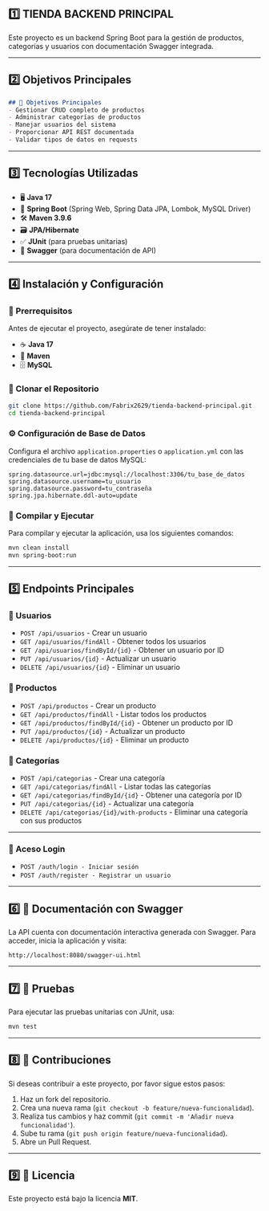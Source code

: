 ## 1️⃣ **TIENDA BACKEND PRINCIPAL**

Este proyecto es un backend Spring Boot para la gestión de productos, categorías y usuarios con documentación Swagger integrada.

---

## 2️⃣ **Objetivos Principales**

```md
## 🎯 Objetivos Principales
- Gestionar CRUD completo de productos
- Administrar categorías de productos
- Manejar usuarios del sistema
- Proporcionar API REST documentada
- Validar tipos de datos en requests
```

---

## 3️⃣ **Tecnologías Utilizadas**

- 🖥 **Java 17**
- 🚀 **Spring Boot** (Spring Web, Spring Data JPA, Lombok, MySQL Driver)
- 🛠 **Maven 3.9.6**
- 🗃 **JPA/Hibernate**
- ✅ **JUnit** (para pruebas unitarias)
- 📄 **Swagger** (para documentación de API)

---

## 4️⃣ **Instalación y Configuración**

### 📌 Prerrequisitos
Antes de ejecutar el proyecto, asegúrate de tener instalado:
- ☕ **Java 17**
- 🔧 **Maven**
- 🗄 **MySQL**

### 📂 Clonar el Repositorio
```bash
git clone https://github.com/Fabrix2629/tienda-backend-principal.git
cd tienda-backend-principal
```

### ⚙️ Configuración de Base de Datos
Configura el archivo `application.properties` o `application.yml` con las credenciales de tu base de datos MySQL:
```properties
spring.datasource.url=jdbc:mysql://localhost:3306/tu_base_de_datos
spring.datasource.username=tu_usuario
spring.datasource.password=tu_contraseña
spring.jpa.hibernate.ddl-auto=update
```

### 🚀 Compilar y Ejecutar
Para compilar y ejecutar la aplicación, usa los siguientes comandos:
```bash
mvn clean install
mvn spring-boot:run
```

---

## 5️⃣ **Endpoints Principales**

### 👤 Usuarios
- `POST /api/usuarios` - Crear un usuario
- `GET /api/usuarios/findAll` - Obtener todos los usuarios
- `GET /api/usuarios/findById/{id}` - Obtener un usuario por ID
- `PUT /api/usuarios/{id}` - Actualizar un usuario
- `DELETE /api/usuarios/{id}` - Eliminar un usuario

### 🛒 Productos
- `POST /api/productos` - Crear un producto
- `GET /api/productos/findAll` - Listar todos los productos
- `GET /api/productos/findById/{id}` - Obtener un producto por ID
- `PUT /api/productos/{id}` - Actualizar un producto
- `DELETE /api/productos/{id}` - Eliminar un producto

### 📂 Categorías
- `POST /api/categorias` - Crear una categoría
- `GET /api/categorias/findAll` - Listar todas las categorías
- `GET /api/categorias/findById/{id}` - Obtener una categoría por ID
- `PUT /api/categorias/{id}` - Actualizar una categoría
- `DELETE /api/categorias/{id}/with-products` - Eliminar una categoría con sus productos

---
### 🔐 Aceso Login
- `POST /auth/login - Iniciar sesión`
- `POST /auth/register - Registrar un usuario`
---

## 6️⃣ **📑 Documentación con Swagger**
La API cuenta con documentación interactiva generada con Swagger. Para acceder, inicia la aplicación y visita:
```
http://localhost:8080/swagger-ui.html
```

---

## 7️⃣ **🧪 Pruebas**
Para ejecutar las pruebas unitarias con JUnit, usa:
```bash
mvn test
```

---

## 8️⃣ **🤝 Contribuciones**
Si deseas contribuir a este proyecto, por favor sigue estos pasos:
1. Haz un fork del repositorio.
2. Crea una nueva rama (`git checkout -b feature/nueva-funcionalidad`).
3. Realiza tus cambios y haz commit (`git commit -m 'Añadir nueva funcionalidad'`).
4. Sube tu rama (`git push origin feature/nueva-funcionalidad`).
5. Abre un Pull Request.

---

## 9️⃣ **📜 Licencia**
Este proyecto está bajo la licencia **MIT**.

